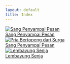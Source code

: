 ```yaml
---
layout: default
title: Index
---
```

<div class="relative flex flex-wrap p-3 gap-8">
<!--Sang Penyampai Pesan-->
<div class="max-w-lg shrink-0 snap-center">
<a href="https://story.nafis1.my.id/sang-penyampai-pesan/">
<img class="aspect-[9/14] w-40 shrink-0 rounded-lg bg-white object-cover shadow-xl" src="https://mnafisalmukhdi1.github.io/cdn/works/spp-new.png" alt="Sang Penyampai Pesan">
<div class="block truncate w-40">Sang Penyampai Pesan</div>
</a>
</div>

<!--Pria Bertopeng dari Surga-->
<div class="max-w-lg shrink-0 snap-center">
<a href="https://story.nafis1.my.id/pria-bertopeng-dari-surga/">
<img class="aspect-[9/14] w-40 shrink-0 rounded-lg bg-white object-cover shadow-xl" src="https://mnafisalmukhdi1.github.io/cdn/works/pbds.jpg" alt="Pria Bertopeng dari Surga">
<div class="block truncate w-40">Sang Penyampai Pesan</div>
</a>
</div>

<!--Lembayung Senja-->
<div class="max-w-lg shrink-0 snap-center">
<a href="https://story.nafis1.my.id/lembayung-senja/">
<img class="aspect-[9/14] w-40 shrink-0 rounded-lg bg-white object-cover shadow-xl" src="https://mnafisalmukhdi1.github.io/cdn/works/spp-new.png" alt="Lembayung Senja">
<div class="block truncate w-40">Lembayung Senja</div>
</a>
</div>

</div>
